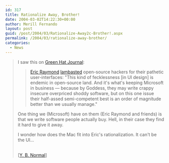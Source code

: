 ```yaml
---
id: 317
title: Rationalize Away, Brother!
date: 2004-03-02T14:22:30+00:00
author: Merill Fernando
layout: post
guid: /post/2004/03/Rationalize-Away2c-Brother!.aspx
permalink: /2004/03/rationalize-away-brother/
categories:
  - News
---
```

<body xmlns="http://www.w3.org/1999/xhtml">
    <div class="Section1">
        <blockquote style='margin-top:5.0pt;margin-bottom:5.0pt'> 
        <p>
            I saw this on <a href="http://rover.cs.northwestern.edu/~surana/blog/past/000147.html" title="http://rover.cs.northwestern.edu/~surana/blog/past/000147.html">Green
            Hat Journal</a>:
        </p>
        <blockquote style='margin-top:5.0pt;margin-bottom:5.0pt'> 
        <p>
            <a href="http://www.catb.org/~esr/" title="http://www.catb.org/~esr/">Eric Raymond</a> <a href="http://www.catb.org/~esr/writings/cups-horror.html" title="http://www.catb.org/~esr/writings/cups-horror.html">lambasted</a> open-source
            hackers for their pathetic user-interfaces: "This kind of fecklessness [in UI design]
            is endemic in open-source land. And it's what's keeping Microsoft in business &mdash;
            because by Goddess, they may write crappy insecure overpriced shoddy software, but
            on this one issue their half-assed semi-competent best is an order of magnitude better
            than we usually manage."
        </p>
        </blockquote> 
        <p>
            One thing we (Microsoft) have on them (Eric Raymond and friends) is that we&#160;write
            software people actually buy. Hell, in their case they find it hard to give it away.
        </p>
        <p>
            I wonder how does the Mac fit into Eric's rationalization. It can't be the UI...
        </p>
        <p class="MsoNormal">
            <br />
            [<a href="http://radio.weblogs.com/0106548/2004/02/28.html#a124">Y. B. Normal</a>]
        </p>
        </blockquote>
    </div>
</body>